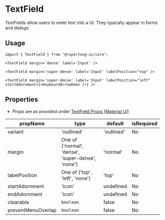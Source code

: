 # TextField

TextFields allow users to enter text into a UI. They typically appear in forms and dialogs.

## Usage

```tsx
import { TextField } from "@rupertong-ui/core";

<TextField margin='dense' label='Input' />

<TextField margin='super-dense' label='Input' labelPosition="top" />

<TextField margin='super-dense' label='Input' labelPosition="left" startAdornment={<KeyboardArrowDown />} />
```

## Properties

- Props are as provided under [TextField Props (Material UI)](https://material-ui.com/api/text-field/#props)

| propName           | type                                              | default    | isRequired |
|--------------------|---------------------------------------------------|------------|------------|
| variant            | 'outlined'                                        | 'outlined' | No         |
| margin             | One of ('normal', 'dense', 'super-dense', 'none') | 'normal'   | No         |
| labelPosition      | One of ('top', 'left', 'none')                    | 'top'      | No         |
| startAdornment     | 'icon'                                            | undefined  | No         |
| endAdornment       | 'icon'                                            | undefined  | No         |
| clearable          | `boolean`                                         | false      | No         |
| preventMenuOverlap | `boolean`                                         | false      | No         |
